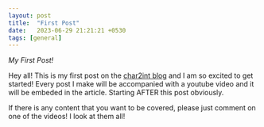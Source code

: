 ```yaml
---
layout: post
title:  "First Post"
date:   2023-06-29 21:21:21 +0530
tags: [general]
---
```


*My First Post!*

Hey all! This is my first post on the [char2int blog](https://char2int.com) and I am so excited to get started! Every post I make will be accompanied with a youtube video and it will be embeded in the article. Starting AFTER this post obviously.  

If there is any content that you want to be covered, please just comment on one of the videos! I look at them all!
